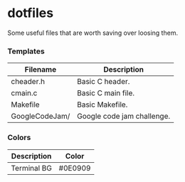 # dotfiles
Some useful files that are worth saving over loosing them.

### Templates
Filename | Description
-------- | -----------
cheader.h | Basic C header.
cmain.c | Basic C main file.
Makefile | Basic Makefile.
GoogleCodeJam/ | Google code jam challenge.

### Colors
Description | Color
----------- | -----
Terminal BG | #0E0909
